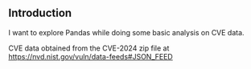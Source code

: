 ## Introduction 

I want to explore Pandas while doing some basic analysis on CVE data.

CVE data obtained from the CVE-2024 zip file at https://nvd.nist.gov/vuln/data-feeds#JSON_FEED

